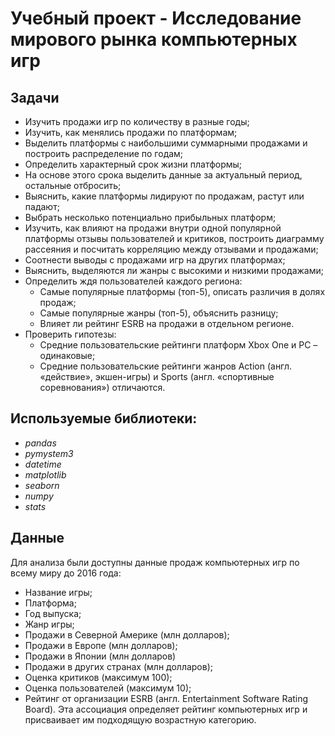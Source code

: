 # Учебный проект - Исследование мирового рынка компьютерных игр

## Задачи

- Изучить продажи игр по количеству в разные годы;
- Изучить, как менялись продажи по платформам;
- Выделить платформы с наибольшими суммарными продажами и построить распределение по годам;
- Определить характерный срок жизни платформы;
- На основе этого срока выделить данные за актуальный период, остальные отбросить;
- Выяснить, какие платформы лидируют по продажам, растут или падают; 
- Выбрать несколько потенциально прибыльных платформ;
- Изучить, как влияют на продажи внутри одной популярной платформы отзывы пользователей и критиков, построить диаграмму рассеяния и посчитать корреляцию между отзывами и продажами;
- Соотнести выводы с продажами игр на других платформах;
- Выяснить, выделяются ли жанры с высокими и низкими продажами;
- Определить ждя пользователей каждого региона:
  - Самые популярные платформы (топ-5), описать различия в долях продаж;
  - Самые популярные жанры (топ-5), объяснить разницу;
  - Влияет ли рейтинг ESRB на продажи в отдельном регионе.
- Проверить гипотезы:
  - Средние пользовательские рейтинги платформ Xbox One и PC – одинаковые;
  - Средние пользовательские рейтинги жанров Action (англ. «действие», экшен-игры) и Sports (англ. «спортивные соревнования») отличаются.

## Используемые библиотеки:
- *pandas*
- *pymystem3*
- *datetime*
- *matplotlib*
- *seaborn*
- *numpy*
- *stats*

## Данные

Для анализа были доступны данные продаж компьютерных игр по всему миру до 2016 года:
- Название игры;
- Платформа;
- Год выпуска;
- Жанр игры;
- Продажи в Северной Америке (млн долларов);
- Продажи в Европе (млн долларов);
- Продажи в Японии (млн долларов)
- Продажи в других странах (млн долларов);
- Оценка критиков (максимум 100);
- Оценка пользователей (максимум 10);
- Рейтинг от организации ESRB (англ. Entertainment Software Rating Board). Эта ассоциация определяет рейтинг компьютерных игр и присваивает им подходящую возрастную категорию.